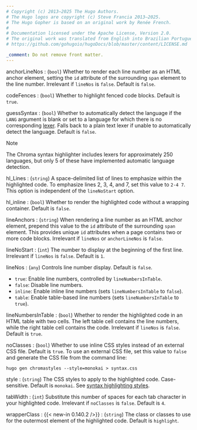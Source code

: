 ```yaml
---
# Copyright (c) 2013–2025 The Hugo Authors.
# The Hugo logos are copyright (c) Steve Francia 2013–2025.
# The Hugo Gopher is based on an original work by Renée French.
#
# Documentation licensed under the Apache License, Version 2.0.
# The original work was translated from English into Brazilian Portuguese.
# https://github.com/gohugoio/hugoDocs/blob/master/content/LICENSE.md

_comment: Do not remove front matter.
---
```


anchorLineNos
: (`bool`) Whether to render each line number as an HTML anchor element, setting the `id` attribute of the surrounding `span` element to the line number. Irrelevant if `lineNos` is `false`. Default is `false`.

codeFences
: (`bool`) Whether to highlight fenced code blocks. Default is `true`.

guessSyntax
: (`bool`) Whether to automatically detect the language if the `LANG` argument is blank or set to a language for which there is no corresponding [lexer](g). Falls back to a plain text lexer if unable to automatically detect the language. Default is `false`.

  > [!note]
  > The Chroma syntax highlighter includes lexers for approximately 250 languages, but only 5 of these have implemented automatic language detection.

hl_Lines
: (`string`) A space-delimited list of lines to emphasize within the highlighted code. To emphasize lines 2, 3, 4, and 7, set this value to `2-4 7`. This option is independent of the `lineNoStart` option.

hl_inline
: (`bool`) Whether to render the highlighted code without a wrapping container. Default is `false`.

lineAnchors
: (`string`) When rendering a line number as an HTML anchor element, prepend this value to the `id` attribute of the surrounding `span` element. This provides unique `id` attributes when a page contains two or more code blocks. Irrelevant if `lineNos` or `anchorLineNos` is `false`.

lineNoStart
: (`int`) The number to display at the beginning of the first line. Irrelevant if `lineNos` is `false`. Default is `1`.

lineNos
: (`any`) Controls line number display. Default is `false`.
  - `true`: Enable line numbers, controlled by `lineNumbersInTable`.
  - `false`: Disable line numbers.
  - `inline`: Enable inline line numbers (sets `lineNumbersInTable` to `false`).
  - `table`: Enable table-based line numbers (sets `lineNumbersInTable` to `true`).

lineNumbersInTable
: (`bool`) Whether to render the highlighted code in an HTML table with two cells. The left table cell contains the line numbers, while the right table cell contains the code. Irrelevant if `lineNos` is `false`. Default is `true`.

noClasses
: (`bool`) Whether to use inline CSS styles instead of an external CSS file. Default is `true`. To use an external CSS file, set this value to `false` and generate the CSS file from the command line:

  ```text
  hugo gen chromastyles --style=monokai > syntax.css
  ```

style
: (`string`) The CSS styles to apply to the highlighted code. Case-sensitive. Default is `monokai`. See [syntax highlighting styles].

tabWidth
: (`int`) Substitute this number of spaces for each tab character in your highlighted code. Irrelevant if `noClasses` is `false`. Default is `4`.

wrapperClass
: {{< new-in 0.140.2 />}}
: (`string`) The class or classes to use for the outermost element of the highlighted code. Default is `highlight`.

[syntax highlighting styles]: /quick-reference/syntax-highlighting-styles/

